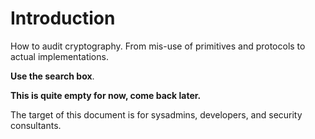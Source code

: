 # Introduction

How to audit cryptography. From mis-use of primitives and protocols to actual implementations.

**Use the search box**.

**This is quite empty for now, come back later.**

The target of this document is for sysadmins, developers, and security consultants.


